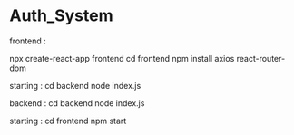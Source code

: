 # Auth_System

frontend :


npx create-react-app frontend
cd frontend
npm install axios react-router-dom

starting :
cd backend
node index.js



backend :
cd backend
node index.js

starting :
cd frontend
npm start
